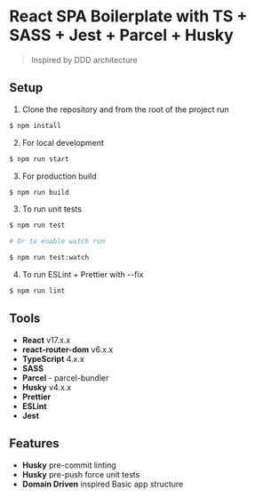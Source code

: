 # React SPA Boilerplate with TS + SASS + Jest + Parcel + Husky

> Inspired by DDD architecture

## Setup

1. Clone the repository and from the root of the project run

```sh
$ npm install
```

2. For local development

```sh
$ npm run start
```

3. For production build

```sh
$ npm run build
```

3. To run unit tests

```sh
$ npm run test

# Or to enable watch run

$ npm run test:watch
```

4. To run ESLint + Prettier with --fix

```sh
$ npm run lint
```

## Tools

- **React** v17.x.x
- **react-router-dom** v6.x.x
- **TypeScript** 4.x.x
- **SASS**
- **Parcel** - parcel-bundler
- **Husky** v4.x.x
- **Prettier**
- **ESLint**
- **Jest**

## Features

- **Husky** pre-commit linting
- **Husky** pre-push force unit tests
- **Domain Driven** inspired Basic app structure
